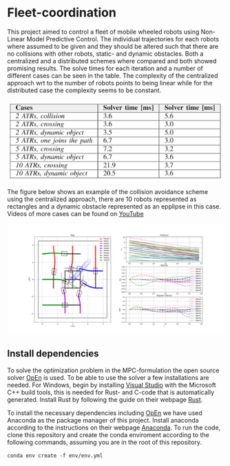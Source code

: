 # Fleet-coordination
This project aimed to control a fleet of mobile wheeled robots using Non-Linear Model Predictive Control. The individual trajectories for each robots where assumed to be given and they should be altered such that there are no collisions with other robots, static- and dynamic obstacles. Both a centralized and a distributed schemes where compared and both showed promising results. The solve times for each iteration and a number of different cases can be seen in the table. The complexity of the centralized approach wrt to the number of robots points to being linear while for the distributed case the complexity seems to be constant.

![solve](docs/solvetimes.PNG)

The figure below shows an example of the collision avoidance scheme using the centralized approach, there are 10 robots represented as rectangles and a dynamic obstacle represented as an epplipse in this case. Videos of more cases can be found on [YouTube](https://www.youtube.com/playlist?list=PLjko-_vToC0wUDgxAlXtwgOw34NESLCbh)

![img](docs/displayimg.png)

## Install dependencies
To solve the optimization problem in the MPC-formulation the open source solver [OpEn](https://alphaville.github.io/optimization-engine/docs/installation) is used. To be able to use the solver a few installations are needed. For Windows, begin by installing [Visual Studio](https://visualstudio.microsoft.com/downloads/) with the Microsoft C++ build tools, this is needed for Rust- and C-code that is automatically generated. Install Rust by following the guide on their webpage [Rust](https://www.rust-lang.org/tools/install). 

To install the necessary dependencies including [OpEn](https://alphaville.github.io/optimization-engine/docs/installation) we have used Anaconda as the package manager of this project. Install anaconda according to the instructions on their webpage [Anaconda](https://www.anaconda.com/products/individual). To run the code, clone this repository and create the conda enviroment according to the following commands, assuming you are in the root of this repository. 

```
conda env create -f env/env.yml
```
